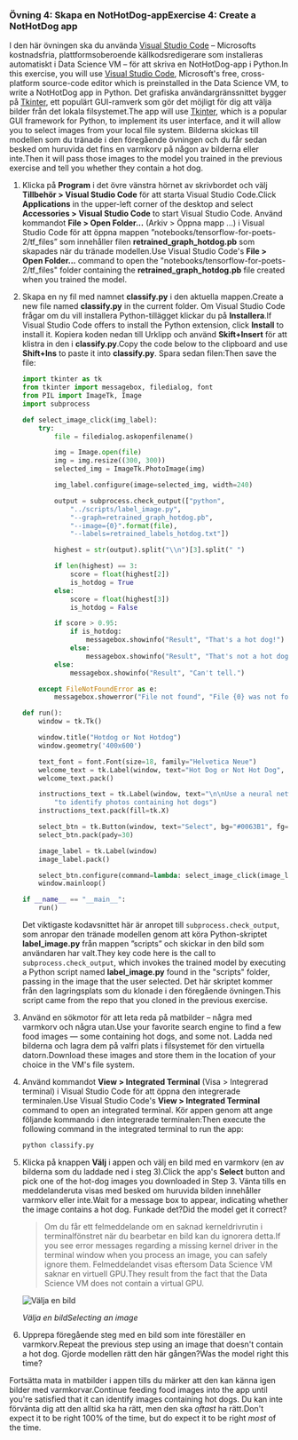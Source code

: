 ### <a name="exercise-4-create-a-nothotdog-app"></a><span data-ttu-id="ae011-101">Övning 4: Skapa en NotHotDog-app</span><span class="sxs-lookup"><span data-stu-id="ae011-101">Exercise 4: Create a NotHotDog app</span></span>

<span data-ttu-id="ae011-102">I den här övningen ska du använda [Visual Studio Code](https://code.visualstudio.com/) – Microsofts kostnadsfria, plattformsoberoende källkodsredigerare som installeras automatiskt i Data Science VM – för att skriva en NotHotDog-app i Python.</span><span class="sxs-lookup"><span data-stu-id="ae011-102">In this exercise, you will use [Visual Studio Code](https://code.visualstudio.com/), Microsoft's free, cross-platform source-code editor which is preinstalled in the Data Science VM, to write a NotHotDog app in Python.</span></span> <span data-ttu-id="ae011-103">Det grafiska användargränssnittet bygger på [Tkinter](https://wiki.python.org/moin/TkInter), ett populärt GUI-ramverk som gör det möjligt för dig att välja bilder från det lokala filsystemet.</span><span class="sxs-lookup"><span data-stu-id="ae011-103">The app will use [Tkinter](https://wiki.python.org/moin/TkInter), which is a popular GUI framework for Python, to implement its user interface, and it will allow you to select images from your local file system.</span></span> <span data-ttu-id="ae011-104">Bilderna skickas till modellen som du tränade i den föregående övningen och du får sedan besked om huruvida det fins en varmkorv på någon av bilderna eller inte.</span><span class="sxs-lookup"><span data-stu-id="ae011-104">Then it will pass those images to the model you trained in the previous exercise and tell you whether they contain a hot dog.</span></span>

1. <span data-ttu-id="ae011-105">Klicka på **Program** i det övre vänstra hörnet av skrivbordet och välj **Tillbehör > Visual Studio Code** för att starta Visual Studio Code.</span><span class="sxs-lookup"><span data-stu-id="ae011-105">Click **Applications** in the upper-left corner of the desktop and select **Accessories > Visual Studio Code** to start Visual Studio Code.</span></span> <span data-ttu-id="ae011-106">Använd kommandot **File > Open Folder...** (Arkiv > Öppna mapp ...) i Visual Studio Code för att öppna mappen ”notebooks/tensorflow-for-poets-2/tf_files” som innehåller filen **retrained_graph_hotdog.pb** som skapades när du tränade modellen.</span><span class="sxs-lookup"><span data-stu-id="ae011-106">Use Visual Studio Code's **File > Open Folder...** command to open the "notebooks/tensorflow-for-poets-2/tf_files" folder containing the **retrained_graph_hotdog.pb** file created when you trained the model.</span></span>

1. <span data-ttu-id="ae011-107">Skapa en ny fil med namnet **classify.py** i den aktuella mappen.</span><span class="sxs-lookup"><span data-stu-id="ae011-107">Create a new file named **classify.py** in the current folder.</span></span> <span data-ttu-id="ae011-108">Om Visual Studio Code frågar om du vill installera Python-tillägget klickar du på **Installera**.</span><span class="sxs-lookup"><span data-stu-id="ae011-108">If Visual Studio Code offers to install the Python extension, click **Install** to install it.</span></span> <span data-ttu-id="ae011-109">Kopiera koden nedan till Urklipp och använd **Skift+Insert** för att klistra in den i **classify.py**.</span><span class="sxs-lookup"><span data-stu-id="ae011-109">Copy the code below to the clipboard and use **Shift+Ins** to paste it into **classify.py**.</span></span> <span data-ttu-id="ae011-110">Spara sedan filen:</span><span class="sxs-lookup"><span data-stu-id="ae011-110">Then save the file:</span></span>

    ```python
    import tkinter as tk
    from tkinter import messagebox, filedialog, font
    from PIL import ImageTk, Image
    import subprocess

    def select_image_click(img_label):
        try:
            file = filedialog.askopenfilename()

            img = Image.open(file)
            img = img.resize((300, 300))
            selected_img = ImageTk.PhotoImage(img)

            img_label.configure(image=selected_img, width=240)

            output = subprocess.check_output(["python",
                "../scripts/label_image.py",
                "--graph=retrained_graph_hotdog.pb",
                "--image={0}".format(file),
                "--labels=retrained_labels_hotdog.txt"])

            highest = str(output).split("\\n")[3].split(" ")

            if len(highest) == 3:
                score = float(highest[2])
                is_hotdog = True
            else:
                score = float(highest[3])
                is_hotdog = False

            if score > 0.95:
                if is_hotdog:
                    messagebox.showinfo("Result", "That's a hot dog!")
                else:
                    messagebox.showinfo("Result", "That's not a hot dog.")
            else:
                messagebox.showinfo("Result", "Can't tell.")

        except FileNotFoundError as e:
            messagebox.showerror("File not found", "File {0} was not found.".format(e.filename))

    def run():
        window = tk.Tk()

        window.title("Hotdog or Not Hotdog")
        window.geometry('400x600')

        text_font = font.Font(size=18, family="Helvetica Neue")
        welcome_text = tk.Label(window, text="Hot Dog or Not Hot Dog", font=text_font)
        welcome_text.pack()

        instructions_text = tk.Label(window, text="\n\nUse a neural network built with Tensorflow\n"
            "to identify photos containing hot dogs")
        instructions_text.pack(fill=tk.X)

        select_btn = tk.Button(window, text="Select", bg="#0063B1", fg="white", width=5, height=1)
        select_btn.pack(pady=30)

        image_label = tk.Label(window)
        image_label.pack()

        select_btn.configure(command=lambda: select_image_click(image_label))
        window.mainloop()

    if __name__ == "__main__":
        run()
    ```

    <span data-ttu-id="ae011-111">Det viktigaste kodavsnittet här är anropet till ```subprocess.check_output```, som anropar den tränade modellen genom att köra Python-skriptet **label_image.py** från mappen ”scripts” och skickar in den bild som användaren har valt.</span><span class="sxs-lookup"><span data-stu-id="ae011-111">They key code here is the call to ```subprocess.check_output```, which invokes the trained model by executing a Python script named **label_image.py** found in the "scripts" folder, passing in the image that the user selected.</span></span> <span data-ttu-id="ae011-112">Det här skriptet kommer från den lagringsplats som du klonade i den föregående övningen.</span><span class="sxs-lookup"><span data-stu-id="ae011-112">This script came from the repo that you cloned in the previous exercise.</span></span>

1. <span data-ttu-id="ae011-113">Använd en sökmotor för att leta reda på matbilder – några med varmkorv och några utan.</span><span class="sxs-lookup"><span data-stu-id="ae011-113">Use your favorite search engine to find a few food images — some containing hot dogs, and some not.</span></span> <span data-ttu-id="ae011-114">Ladda ned bilderna och lagra dem på valfri plats i filsystemet för den virtuella datorn.</span><span class="sxs-lookup"><span data-stu-id="ae011-114">Download these images and store them in the location of your choice in the VM's file system.</span></span>

1. <span data-ttu-id="ae011-115">Använd kommandot **View > Integrated Terminal** (Visa > Integrerad terminal) i Visual Studio Code för att öppna den integrerade terminalen.</span><span class="sxs-lookup"><span data-stu-id="ae011-115">Use Visual Studio Code's **View > Integrated Terminal** command to open an integrated terminal.</span></span> <span data-ttu-id="ae011-116">Kör appen genom att ange följande kommando i den integrerade terminalen:</span><span class="sxs-lookup"><span data-stu-id="ae011-116">Then execute the following command in the integrated terminal to run the app:</span></span>

     ```bash
     python classify.py
     ```

1. <span data-ttu-id="ae011-117">Klicka på knappen **Välj** i appen och välj en bild med en varmkorv (en av bilderna som du laddade ned i steg 3).</span><span class="sxs-lookup"><span data-stu-id="ae011-117">Click the app's **Select** button and pick one of the hot-dog images you downloaded in Step 3.</span></span> <span data-ttu-id="ae011-118">Vänta tills en meddelanderuta visas med besked om huruvida bilden innehåller varmkorv eller inte.</span><span class="sxs-lookup"><span data-stu-id="ae011-118">Wait for a message box to appear, indicating whether the image contains a hot dog.</span></span> <span data-ttu-id="ae011-119">Funkade det?</span><span class="sxs-lookup"><span data-stu-id="ae011-119">Did the model get it correct?</span></span>

    > <span data-ttu-id="ae011-120">Om du får ett felmeddelande om en saknad kerneldrivrutin i terminalfönstret när du bearbetar en bild kan du ignorera detta.</span><span class="sxs-lookup"><span data-stu-id="ae011-120">If you see error messages regarding a missing kernel driver in the terminal window when you process an image, you can safely ignore them.</span></span> <span data-ttu-id="ae011-121">Felmeddelandet visas eftersom Data Science VM saknar en virtuell GPU.</span><span class="sxs-lookup"><span data-stu-id="ae011-121">They result from the fact that the Data Science VM does not contain a virtual GPU.</span></span>

    ![Välja en bild](../images/select-image.png)

    <span data-ttu-id="ae011-123">_Välja en bild_</span><span class="sxs-lookup"><span data-stu-id="ae011-123">_Selecting an image_</span></span>

1. <span data-ttu-id="ae011-124">Upprepa föregående steg med en bild som inte föreställer en varmkorv.</span><span class="sxs-lookup"><span data-stu-id="ae011-124">Repeat the previous step using an image that doesn't contain a hot dog.</span></span> <span data-ttu-id="ae011-125">Gjorde modellen rätt den här gången?</span><span class="sxs-lookup"><span data-stu-id="ae011-125">Was the model right this time?</span></span>

<span data-ttu-id="ae011-126">Fortsätta mata in matbilder i appen tills du märker att den kan känna igen bilder med varmkorvar.</span><span class="sxs-lookup"><span data-stu-id="ae011-126">Continue feeding food images into the app until you're satisfied that it can identify images containing hot dogs.</span></span> <span data-ttu-id="ae011-127">Du kan inte förvänta dig att den alltid ska ha rätt, men den ska *oftast* ha rätt.</span><span class="sxs-lookup"><span data-stu-id="ae011-127">Don't expect it to be right 100% of the time, but do expect it to be right *most* of the time.</span></span>